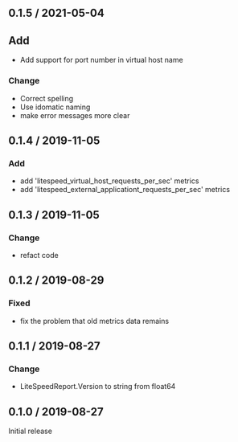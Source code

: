 ## 0.1.5 / 2021-05-04
## Add
- Add support for port number in virtual host name
### Change
- Correct spelling
- Use idomatic naming
- make error messages more clear

## 0.1.4 / 2019-11-05
### Add
- add 'litespeed_virtual_host_requests_per_sec' metrics
- add 'litespeed_external_applicationt_requests_per_sec' metrics

## 0.1.3 / 2019-11-05
### Change
- refact code

## 0.1.2 / 2019-08-29
### Fixed
- fix the problem that old metrics data remains

## 0.1.1 / 2019-08-27
### Change
- LiteSpeedReport.Version to string from float64

## 0.1.0 / 2019-08-27

Initial release
